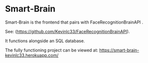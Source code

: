# Smart-Brain 

Smart-Brain is the frontend that pairs with FaceRecognitionBrainAPI . 

See: (https://github.com/Kevinlc33/FaceRecognitionBrainAPI). 

It functions alongside an SQL database. 

The fully functioning project can be viewed at: https://smart-brain-kevinlc33.herokuapp.com/
